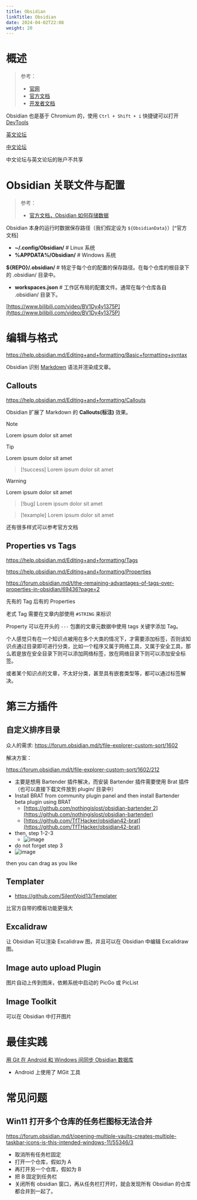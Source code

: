 ```yaml
---
title: Obsidian
linkTitle: Obsidian
date: 2024-04-02T22:08
weight: 20
---
```


# 概述

> 参考：
>
> - [官网](https://obsidian.md/)
> - [官方文档](https://help.obsidian.md/)
> - [开发者文档](https://docs.obsidian.md/)

Obsidian 也是基于 Chromium 的，使用 `Ctrl + Shift + i` 快捷键可以打开 [DevTools](/docs/Web/Browser/DevTools.md)

[英文论坛](https://forum.obsidian.md/)

[中文论坛](https://forum-zh.obsidian.md/)

中文论坛与英文论坛的账户不共享

# Obsidian 关联文件与配置

> 参考：
>
> - [官方文档，Obsidian 如何存储数据](https://publish.obsidian.md/help-zh/%E9%AB%98%E7%BA%A7%E7%94%A8%E6%B3%95/Obsidian+%E5%A6%82%E4%BD%95%E5%AD%98%E5%82%A8%E6%95%B0%E6%8D%AE)

Obsidian 本身的运行时数据保存路径（我们假定设为 `${ObsidianData}`）[^官方文档]

- **~/.config/Obsidian/** # Linux 系统
- **%APPDATA%/Obsidian/** # Windows 系统

**${REPO}/.obsidian/** # 特定于每个仓的配置的保存路径。在每个仓库的根目录下的 .obsidian/ 目录中。

- **workspaces.json** # 工作区布局的配置文件。通常在每个仓库各自 .obsidian/ 目录下。

[https://www.bilibili.com/video/BV1Dy4y1375P](https://www.bilibili.com/video/BV1Dy4y1375P)

# 编辑与格式

https://help.obsidian.md/Editing+and+formatting/Basic+formatting+syntax

Obsidian 识别 [Markdown](/docs/2.编程/标记语言/Markdown.md) 语法并渲染成文章。

## Callouts

https://help.obsidian.md/Editing+and+formatting/Callouts

Obsidian 扩展了 Markdown 的 **Callouts(标注)** 效果。

> [!note]
> Lorem ipsum dolor sit amet

> [!tip]
> Lorem ipsum dolor sit amet

> [!success]
> Lorem ipsum dolor sit amet

> [!warning]
> Lorem ipsum dolor sit amet

> [!bug]
> Lorem ipsum dolor sit amet

> [!example]
> Lorem ipsum dolor sit amet

还有很多样式可以参考官方文档

## Properties vs Tags

https://help.obsidian.md/Editing+and+formatting/Tags

https://help.obsidian.md/Editing+and+formatting/Properties

https://forum.obsidian.md/t/the-remaining-advantages-of-tags-over-properties-in-obsidian/69436?page=2

先有的 Tag 后有的 Properties

老式 Tag 需要在文章内部使用 `#STRING` 来标识

Property 可以在开头的 `---` 包裹的文章元数据中使用 tags 关键字添加 Tag。

个人感觉只有在一个知识点被用在多个大类的情况下，才需要添加标签，否则该知识点通过目录即可进行分类，比如一个程序又属于网络工具，又属于安全工具，那么若是放在安全目录下则可以添加网络标签，放在网络目录下则可以添加安全标签。

或者某个知识点的文章，不太好分类，甚至具有嵌套类型等，都可以通过标签解决。

# 第三方插件
## 自定义排序目录

众人的需求: https://forum.obsidian.md/t/file-explorer-custom-sort/1602

解决方案：

https://forum.obsidian.md/t/file-explorer-custom-sort/1602/212

- 主要是想用 Bartender 插件解决，而安装 Bartender 插件需要使用 Brat 插件（也可以直接下载文件放到 plugin/ 目录中）
- Install BRAT from community plugin panel and then install Bartender beta plugin using BRAT
  - [https://github.com/nothingislost/obsidian-bartender 2](https://github.com/nothingislost/obsidian-bartender)
  - [https://github.com/TfTHacker/obsidian42-brat](https://github.com/TfTHacker/obsidian42-brat)
- then, step 1-2-3
  - ![image](https://forum.obsidian.md/uploads/default/original/3X/9/1/9150dde8b90e4a93b6edc58cd4cc51c9f4f61abb.png)
- do not forget step 3
- ![image](https://forum.obsidian.md/uploads/default/original/3X/2/d/2d251736195adb913c336f7d309be7ab7c4f25ef.png)

then you can drag as you like

## Templater

- https://github.com/SilentVoid13/Templater

比官方自带的模板功能更强大

## Excalidraw

让 Obsidian 可以渲染 Excalidraw 图，并且可以在 Obsidian 中编辑 Excalidraw 图。

## Image auto upload Plugin

图片自动上传到图床，依赖系统中启动的 PicGo 或 PicList

## Image Toolkit

可以在 Obsidian 中打开图片

# 最佳实践

[用 Git 在 Android 和 Windows 间同步 Obsidian 数据库](https://sspai.com/post/68989)

- Android 上使用了 MGit 工具

# 常见问题

## Win11 打开多个仓库的任务栏图标无法合并

https://forum.obsidian.md/t/opening-multiple-vaults-creates-multiple-taskbar-icons-is-this-intended-windows-11/55346/3

- 取消所有任务栏固定
- 打开一个仓库，假如为 A
- 再打开另一个仓库，假如为 B
- 把 B 固定到任务栏
- 关闭所有 obsidian 窗口，再从任务栏打开时，就会发现所有 Obsidian 的仓库都合并到一起了。